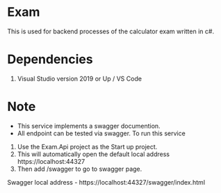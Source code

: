 # Exam

This is used for backend processes of the calculator exam written in c#.

# Dependencies

1. Visual Studio version 2019 or Up / VS Code

# Note

- This service implements a swagger documention.
- All endpoint can be tested via swagger.
 To run this service
 1. Use the Exam.Api project as the Start up project.
 2. This will automatically open the default local address https://localhost:44327
 3. Then add /swagger to go to swagger page.

Swagger local address - https://localhost:44327/swagger/index.html
